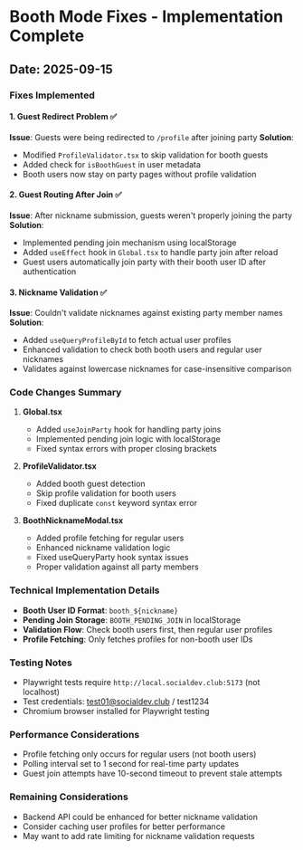 # Booth Mode Fixes - Implementation Complete

## Date: 2025-09-15

### Fixes Implemented

#### 1. Guest Redirect Problem ✅
**Issue**: Guests were being redirected to `/profile` after joining party
**Solution**: 
- Modified `ProfileValidator.tsx` to skip validation for booth guests
- Added check for `isBoothGuest` in user metadata
- Booth users now stay on party pages without profile validation

#### 2. Guest Routing After Join ✅  
**Issue**: After nickname submission, guests weren't properly joining the party
**Solution**:
- Implemented pending join mechanism using localStorage
- Added `useEffect` hook in `Global.tsx` to handle party join after reload
- Guest users automatically join party with their booth user ID after authentication

#### 3. Nickname Validation ✅
**Issue**: Couldn't validate nicknames against existing party member names
**Solution**:
- Added `useQueryProfileById` to fetch actual user profiles
- Enhanced validation to check both booth users and regular user nicknames
- Validates against lowercase nicknames for case-insensitive comparison

### Code Changes Summary

1. **Global.tsx**
   - Added `useJoinParty` hook for handling party joins
   - Implemented pending join logic with localStorage
   - Fixed syntax errors with proper closing brackets

2. **ProfileValidator.tsx**
   - Added booth guest detection
   - Skip profile validation for booth users
   - Fixed duplicate `const` keyword syntax error

3. **BoothNicknameModal.tsx**
   - Added profile fetching for regular users
   - Enhanced nickname validation logic
   - Fixed useQueryParty hook syntax issues
   - Proper validation against all party members

### Technical Implementation Details

- **Booth User ID Format**: `booth_${nickname}`
- **Pending Join Storage**: `BOOTH_PENDING_JOIN` in localStorage
- **Validation Flow**: Check booth users first, then regular user profiles
- **Profile Fetching**: Only fetches profiles for non-booth user IDs

### Testing Notes
- Playwright tests require `http://local.socialdev.club:5173` (not localhost)
- Test credentials: test01@socialdev.club / test1234
- Chromium browser installed for Playwright testing

### Performance Considerations
- Profile fetching only occurs for regular users (not booth users)
- Polling interval set to 1 second for real-time party updates
- Guest join attempts have 10-second timeout to prevent stale attempts

### Remaining Considerations
- Backend API could be enhanced for better nickname validation
- Consider caching user profiles for better performance
- May want to add rate limiting for nickname validation requests